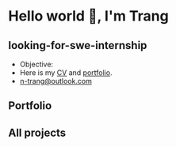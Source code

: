 # Hello world 👋, I'm Trang

## looking-for-swe-internship
- Objective: 
- Here is my [CV]() and [portfolio]().
- <n-trang@outlook.com>

## Portfolio

## All projects


